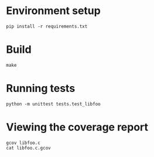 # Environment setup

    pip install -r requirements.txt

# Build

    make

# Running tests

    python -m unittest tests.test_libfoo

# Viewing the coverage report

    gcov libfoo.c
    cat libfoo.c.gcov
